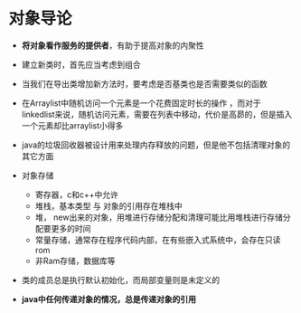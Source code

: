# 对象导论

- **将对象看作服务的提供者**，有助于提高对象的内聚性

- 建立新类时，首先应当考虑到组合

- 当我们在导出类增加新方法时，要考虑是否基类也是否需要类似的函数

- 在Arraylist中随机访问一个元素是一个花费固定时长的操作 ，而对于linkedlist来说，随机访问元素，需要在列表中移动，代价是高昴的，但是插入一个元素却比arraylist小得多

- java的垃圾回收器被设计用来处理内存释放的问题，但是他不包括清理对象的其它方面

- 对象存储
  - 寄存器，c和c++中允许
  - 堆栈，基本类型 与 对象的引用存在堆栈中
  - 堆， new出来的对象，用堆进行存储分配和清理可能比用堆栈进行存储分配要更多的时间
  - 常量存储，通常存在程序代码内部，在有些嵌入式系统中，会存在只读rom
  - 非Ram存储，数据库等

- 类的成员总是执行默认初始化，而局部变量则是未定义的

- **java中任何传递对象的情况，总是传递对象的引用**

